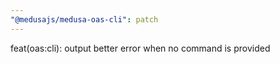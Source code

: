```yaml
---
"@medusajs/medusa-oas-cli": patch
---
```


feat(oas:cli): output better error when no command is provided
